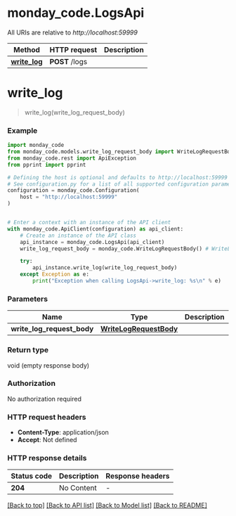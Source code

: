 # monday_code.LogsApi

All URIs are relative to *http://localhost:59999*

Method | HTTP request | Description
------------- | ------------- | -------------
[**write_log**](LogsApi.md#write_log) | **POST** /logs | 


# **write_log**
> write_log(write_log_request_body)

### Example


```python
import monday_code
from monday_code.models.write_log_request_body import WriteLogRequestBody
from monday_code.rest import ApiException
from pprint import pprint

# Defining the host is optional and defaults to http://localhost:59999
# See configuration.py for a list of all supported configuration parameters.
configuration = monday_code.Configuration(
    host = "http://localhost:59999"
)


# Enter a context with an instance of the API client
with monday_code.ApiClient(configuration) as api_client:
    # Create an instance of the API class
    api_instance = monday_code.LogsApi(api_client)
    write_log_request_body = monday_code.WriteLogRequestBody() # WriteLogRequestBody | 

    try:
        api_instance.write_log(write_log_request_body)
    except Exception as e:
        print("Exception when calling LogsApi->write_log: %s\n" % e)
```



### Parameters


Name | Type | Description  | Notes
------------- | ------------- | ------------- | -------------
 **write_log_request_body** | [**WriteLogRequestBody**](WriteLogRequestBody.md)|  | 

### Return type

void (empty response body)

### Authorization

No authorization required

### HTTP request headers

 - **Content-Type**: application/json
 - **Accept**: Not defined

### HTTP response details

| Status code | Description | Response headers |
|-------------|-------------|------------------|
**204** | No Content |  -  |

[[Back to top]](#) [[Back to API list]](../README.md#documentation-for-api-endpoints) [[Back to Model list]](../README.md#documentation-for-models) [[Back to README]](../README.md)

